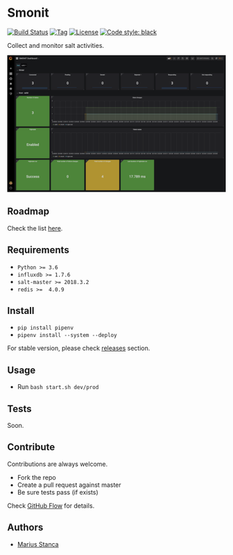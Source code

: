 # Smonit

[![Build Status](https://travis-ci.com/wmariuss/smonit.svg?branch=master)](https://travis-ci.com/wmariuss/smonit)
[![Tag](https://img.shields.io/github/v/tag/wmariuss/smonit)](https://github.com/wmariuss/smonit/tags)
[![License](https://img.shields.io/github/license/wmariuss/smonit)](https://github.com/wmariuss/smonit/blob/master/LICENSE)
[![Code style: black](https://img.shields.io/badge/code%20style-black-000000.svg)](https://github.com/psf/black)

Collect and monitor salt activities.

![Smonit](docs/content/img1.png)

## Roadmap

Check the list [here](docs/list.todo).

## Requirements

* `Python >= 3.6`
* `influxdb >= 1.7.6`
* `salt-master >= 2018.3.2`
* `redis >=  4.0.9`

## Install

* `pip install pipenv`
* `pipenv install --system --deploy`

For stable version, please check [releases](https://github.com/wmariuss/smonit/tags) section.

## Usage

* Run `bash start.sh dev/prod`

## Tests

Soon.

## Contribute

Contributions are always welcome.

* Fork the repo
* Create a pull request against master
* Be sure tests pass (if exists)

Check [GitHub Flow](https://guides.github.com/introduction/flow/) for details.

## Authors

* [Marius Stanca](mailto:me@marius.xyz)
